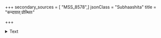 +++
secondary_sources = [ "MSS_8578",]
jsonClass = "Subhaashita"
title = "कन्दाग्रात् प्रोत्थितः"

+++

<details><summary>Text</summary>

कन्दाग्रात् प्रोत्थितः प्राणः सदा वहति देहिनाम्।  
हृद्गतं जीवमाश्वास्य बहिर्गत्वा निवर्तते॥
</details>
